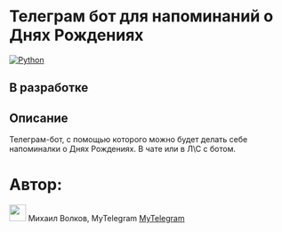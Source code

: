 # Телеграм бот для напоминаний о Днях Рождениях

[![Python](https://img.shields.io/badge/-Python-464646?style=flat-square&logo=Python)](https://www.python.org/)

## В разработке

## Описание
Телеграм-бот, с помощью которого можно будет делать себе напоминалки о Днях Рождениях.
В чате или в Л\С с ботом.

# Автор:
   <img src="https://media.giphy.com/media/WUlplcMpOCEmTGBtBW/giphy.gif" width="30">
   Михаил Волков, MyTelegram <a href="https://t.me/greenpandorik">MyTelegram</a>
